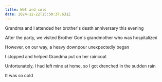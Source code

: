 ```yaml
---
title: Wet and cold
date: 2024-12-22T15:50:37.631Z
---
```


Grandma and I attended her brother's death anniversary this evening

After the party, we visited Brother Gon's grandmother who was hospitalized

However, on our way, a heavy downpour unexpectedly began

I stopped and helped Grandma put on her raincoat

Unfortunately, I had left mine at home, so I got drenched in the sudden rain

It was so cold

